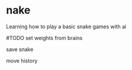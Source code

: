 # nake
Learning how to play a basic snake games with ai

#TODO
set weights from brains

save snake

move history
